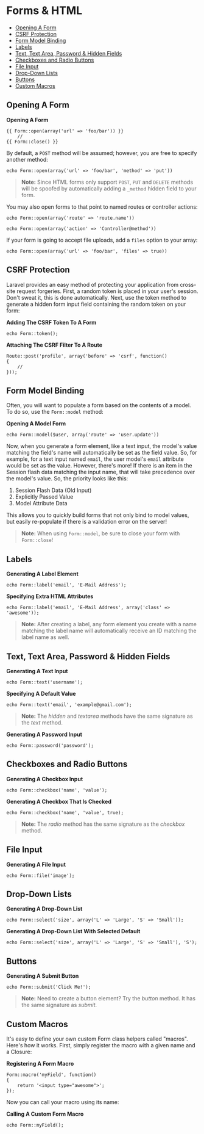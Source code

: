# Forms & HTML

- [Opening A Form](#opening-a-form)
- [CSRF Protection](#csrf-protection)
- [Form Model Binding](#form-model-binding)
- [Labels](#labels)
- [Text, Text Area, Password & Hidden Fields](#text)
- [Checkboxes and Radio Buttons](#checkboxes-and-radio-buttons)
- [File Input](#file-input)
- [Drop-Down Lists](#drop-down-lists)
- [Buttons](#buttons)
- [Custom Macros](#custom-macros)

<a name="opening-a-form"></a>
## Opening A Form

**Opening A Form**

	{{ Form::open(array('url' => 'foo/bar')) }}
		//
	{{ Form::close() }}

By default, a `POST` method will be assumed; however, you are free to specify another method:

	echo Form::open(array('url' => 'foo/bar', 'method' => 'put'))

> **Note:** Since HTML forms only support `POST`, `PUT` and `DELETE` methods will be spoofed by automatically adding a `_method` hidden field to your form.

You may also open forms to that point to named routes or controller actions:

	echo Form::open(array('route' => 'route.name'))

	echo Form::open(array('action' => 'Controller@method'))

If your form is going to accept file uploads, add a `files` option to your array:

	echo Form::open(array('url' => 'foo/bar', 'files' => true))

<a name="csrf-protection"></a>
## CSRF Protection

Laravel provides an easy method of protecting your application from cross-site request forgeries. First, a random token is placed in your user's session. Don't sweat it, this is done automatically. Next, use the token method to generate a hidden form input field containing the random token on your form:

**Adding The CSRF Token To A Form**

	echo Form::token();

**Attaching The CSRF Filter To A Route**

	Route::post('profile', array('before' => 'csrf', function()
	{
		//
	}));

<a name="form-model-binding"></a>
## Form Model Binding

Often, you will want to populate a form based on the contents of a model. To do so, use the `Form::model` method:

**Opening A Model Form**

	echo Form::model($user, array('route' => 'user.update'))

Now, when you generate a form element, like a text input, the model's value matching the field's name will automatically be set as the field value. So, for example, for a text input named `email`, the user model's `email` attribute would be set as the value. However, there's more! If there is an item in the Session flash data matching the input name, that will take precedence over the model's value. So, the priority looks like this:

1. Session Flash Data (Old Input)
2. Explicitly Passed Value
3. Model Attribute Data

This allows you to quickly build forms that not only bind to model values, but easily re-populate if there is a validation error on the server!

> **Note:** When using `Form::model`, be sure to close your form with `Form::close`!

<a name="labels"></a>
## Labels

**Generating A Label Element**

	echo Form::label('email', 'E-Mail Address');

**Specifying Extra HTML Attributes**

	echo Form::label('email', 'E-Mail Address', array('class' => 'awesome'));

> **Note:** After creating a label, any form element you create with a name matching the label name will automatically receive an ID matching the label name as well.

<a name="text"></a>
## Text, Text Area, Password & Hidden Fields

**Generating A Text Input**

	echo Form::text('username');

**Specifying A Default Value**

	echo Form::text('email', 'example@gmail.com');

> **Note:** The *hidden* and *textarea* methods have the same signature as the *text* method.

**Generating A Password Input**

	echo Form::password('password');

<a name="checkboxes-and-radio-buttons"></a>
## Checkboxes and Radio Buttons

**Generating A Checkbox Input**

	echo Form::checkbox('name', 'value');

**Generating A Checkbox That Is Checked**

	echo Form::checkbox('name', 'value', true);

> **Note:** The *radio* method has the same signature as the *checkbox* method.

<a name="file-input"></a>
## File Input

**Generating A File Input**

	echo Form::file('image');

<a name="drop-down-lists"></a>
## Drop-Down Lists

**Generating A Drop-Down List**

	echo Form::select('size', array('L' => 'Large', 'S' => 'Small'));

**Generating A Drop-Down List With Selected Default**

	echo Form::select('size', array('L' => 'Large', 'S' => 'Small'), 'S');

<a name="buttons"></a>
## Buttons

**Generating A Submit Button**

	echo Form::submit('Click Me!');

> **Note:** Need to create a button element? Try the *button* method. It has the same signature as *submit*.

<a name="custom-macros"></a>
## Custom Macros

It's easy to define your own custom Form class helpers called "macros". Here's how it works. First, simply register the macro with a given name and a Closure:

**Registering A Form Macro**

	Form::macro('myField', function()
	{
		return '<input type="awesome">';
	});

Now you can call your macro using its name:

**Calling A Custom Form Macro**

	echo Form::myField();